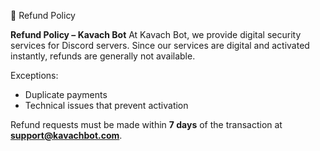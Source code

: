 📌 Refund Policy

**Refund Policy – Kavach Bot**
At Kavach Bot, we provide digital security services for Discord servers.
Since our services are digital and activated instantly, refunds are generally not available.

Exceptions:

* Duplicate payments
* Technical issues that prevent activation

Refund requests must be made within **7 days** of the transaction at **[support@kavachbot.com](mailto:support@kavachbot.com)**.
